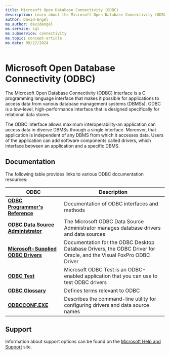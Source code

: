 ```yaml
---
title: Microsoft Open Database Connectivity (ODBC)
description: Learn about the Microsoft Open Database Connectivity (ODBC) C programming language interface used to connect applications to SQL data.
author: David-Engel
ms.author: davidengel
ms.service: sql
ms.subservice: connectivity
ms.topic: concept-article
ms.date: 09/27/2024
---
```


# Microsoft Open Database Connectivity (ODBC)

The Microsoft Open Database Connectivity (ODBC) interface is a C programming language interface that makes it possible for applications to access data from various database management systems (DBMSs). ODBC is a low-level, high-performance interface that is designed specifically for relational data stores.  
  
The ODBC interface allows maximum interoperability-an application can access data in diverse DBMSs through a single interface. Moreover, that application is independent of any DBMS from which it accesses data. Users of the application can add software components called drivers, which interface between an application and a specific DBMS.  
  
## Documentation

The following table provides links to various ODBC documentation resources:

| ODBC | Description |
| --- | --- |
| **[ODBC Programmer's Reference](../odbc/reference/odbc-programmer-s-reference.md)** | Documentation of ODBC interfaces and methods |
| **[ODBC Data Source Administrator](../odbc/admin/odbc-data-source-administrator.md)** | The Microsoft ODBC Data Source Administrator manages database drivers and data sources |
| **[Microsoft-Supplied ODBC Drivers](../odbc/microsoft/microsoft-supplied-odbc-drivers.md)** | Documentation for the ODBC Desktop Database Drivers, the ODBC Driver for Oracle, and the Visual FoxPro ODBC Driver |
| **[ODBC Test](../odbc/odbc-test.md)** | Microsoft ODBC Test is an ODBC-enabled application that you can use to test ODBC drivers |
| **[ODBC Glossary](../odbc/odbc-glossary.md)** | Defines terms relevant to ODBC |
| **[ODBCCONF.EXE](../odbc/odbcconf-exe.md)** | Describes the command-line utility for configuring drivers and data source names |
  
## Support

Information about support options can be found on the [Microsoft Help and Support](https://support.microsoft.com/) site.
